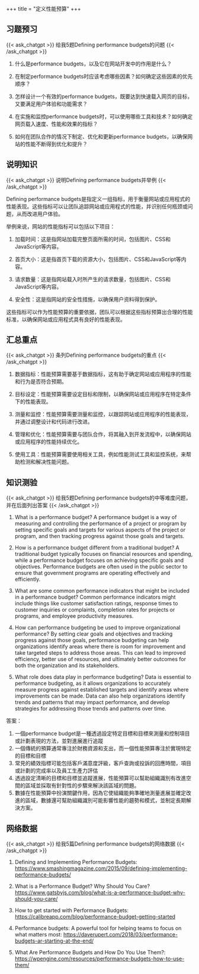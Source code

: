 +++
title = "定义性能预算"
+++
## 习题预习
{{< ask_chatgpt >}}
给我5题Defining performance budgets的问题
{{< /ask_chatgpt >}}



1. 什么是performance budgets，以及它在网站开发中的作用是什么？

2. 在制定performance budgets时应该考虑哪些因素？如何确定这些因素的优先顺序？

3. 怎样设计一个有效的performance budgets，既要达到快速载入网页的目标，又要满足用户体验和功能需求？

4. 在实施和监控performance budgets时，可以使用哪些工具和技术？如何确定网页载入速度、性能和效果的指标？

5. 如何在团队合作的情况下制定、优化和更新performance budgets，以确保网站的性能不断得到优化和提升？   

## 说明知识
{{< ask_chatgpt >}}
说明Defining performance budgets并举例
{{< /ask_chatgpt >}}



Defining performance budgets是指定义一组指标，用于衡量网站或应用程式的性能表现。这些指标可以让团队追踪网站或应用程式的性能，并识别任何瓶颈或问题，从而改进用户体验。

举例来说，网站的性能指标可以包括以下项目：

1. 加载时间：这是指网站加载完整页面所需的时间，包括图片、CSS和JavaScript等内容。

2. 首页大小：这是指首页下载的资源大小，包括图片、CSS和JavaScript等内容。

3. 请求数量：这是指网站载入时所产生的请求数量，包括图片、CSS和JavaScript等内容。

4. 安全性：这是指网站的安全性措施，以确保用户资料得到保护。

这些指标可以作为性能预算的重要依据，团队可以根据这些指标预算出合理的性能标准，以确保网站或应用程式具有良好的性能表现。   

## 汇总重点
{{< ask_chatgpt >}}
条列Defining performance budgets的重点
{{< /ask_chatgpt >}}



1. 数据指标：性能预算需要基于数据指标，这有助于确定网站或应用程序的性能和行为是否符合预期。

2. 目标设定：性能预算需要设定目标和限制，以确保网站或应用程序在特定条件下的性能表现。

3. 测量和监控：性能预算需要测量和监控，以跟踪网站或应用程序的性能表现，并通过调整设计和代码进行改进。

4. 管理和优化：性能预算需要与团队合作，将其融入到开发流程中，以确保网站或应用程序的性能持续优化。

5. 使用工具：性能预算需要使用相关工具，例如性能测试工具和监控系统，来帮助检测和解决性能问题。   

## 知识测验
{{< ask_chatgpt >}}
给我5题Defining performance budgets的中等难度问题，并在后面列出答案
{{< /ask_chatgpt >}}



1. What is a performance budget?
A performance budget is a way of measuring and controlling the performance of a project or program by setting specific goals and targets for various aspects of the project or program, and then tracking progress against those goals and targets.

2. How is a performance budget different from a traditional budget?
A traditional budget typically focuses on financial resources and spending, while a performance budget focuses on achieving specific goals and objectives. Performance budgets are often used in the public sector to ensure that government programs are operating effectively and efficiently.

3. What are some common performance indicators that might be included in a performance budget?
Common performance indicators might include things like customer satisfaction ratings, response times to customer inquiries or complaints, completion rates for projects or programs, and employee productivity measures.

4. How can performance budgeting be used to improve organizational performance?
By setting clear goals and objectives and tracking progress against those goals, performance budgeting can help organizations identify areas where there is room for improvement and take targeted steps to address those areas. This can lead to improved efficiency, better use of resources, and ultimately better outcomes for both the organization and its stakeholders.

5. What role does data play in performance budgeting?
Data is essential to performance budgeting, as it allows organizations to accurately measure progress against established targets and identify areas where improvements can be made. Data can also help organizations identify trends and patterns that may impact performance, and develop strategies for addressing those trends and patterns over time.

答案：
1. 一個performance budget是一種透過設定特定目標和目標來測量和控制項目或計劃表現的方法，並對進展進行追蹤
2. 一個傳統的預算通常專注於財務資源和支出，而一個性能預算專注於實現特定的目標和目標
3. 常見的績效指標可能包括客戶滿意度評級，客戶查詢或投訴的回應時間，項目或計劃的完成率以及員工生產力評估
4. 透過設定清晰的目標和目標並追蹤進展，性能預算可以幫助組織識別有改進空間的區域並採取有針對性的步驟來解決該區域的問題。
5. 數據在性能預算中扮演關鍵作用，因為它使組織能夠準確地測量進展並確定改進的區域，數據還可幫助組織識別可能影響性能的趨勢和模式，並制定長期解決方案。   

## 网络数据
{{< ask_chatgpt >}}
给我5篇Defining performance budgets的网络数据
{{< /ask_chatgpt >}}



1. Defining and Implementing Performance Budgets:
https://www.smashingmagazine.com/2015/09/defining-implementing-performance-budgets/

2. What is a Performance Budget? Why Should You Care?
https://www.gatsbyjs.com/blog/what-is-a-performance-budget-why-should-you-care/

3. How to get started with Performance Budgets:
https://calibreapp.com/blog/performance-budget-getting-started

4. Performance budgets: A powerful tool for helping teams to focus on what matters most:
https://daverupert.com/2018/03/performance-budgets-ar-starting-at-the-end/

5. What Are Performance Budgets and How Do You Use Them?:
https://wpengine.com/resources/performance-budgets-how-to-use-them/   

